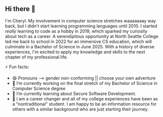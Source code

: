 ## Hi there 👋

I'm Cheryl. My involvement in computer science stretches waaaaaaay way back, but I didn't start learning programming languages until 2010. I started *really* learning to code as a hobby in 2019, which sparked my curiosity about tech as a career. A serendipitous opportunity at North Seattle College led me back to school in 2022 for an immersive CS education, which will culminate in a Bachelor of Science in June 2025. With a history of diverse experiences, I'm excited to apply my knowledge and skills to the next chapter of my professional life.

⚡ Fun facts:
- 😄 Pronouns --> gender non-conforming || choose your own adventure
- 🔭 I’m currently working on the final stretch of my Bachelor of Science in Computer Science degree
- 🌱 I’m currently learning about Secure Software Development.
- 💬 I am a career changer and all of my college experiences have been as a "nontraditional" student. I am happy to be an information resource for others with a similar background who are just starting their journey.

<!--
**moserc/moserc** is a ✨ _special_ ✨ repository because its `README.md` (this file) appears on your GitHub profile.

Here are some ideas to get you started:
- 👯 I’m looking to collaborate on ...
- 🤔 I’m looking for help with ...
- 📫 How to reach me: ...
-->
